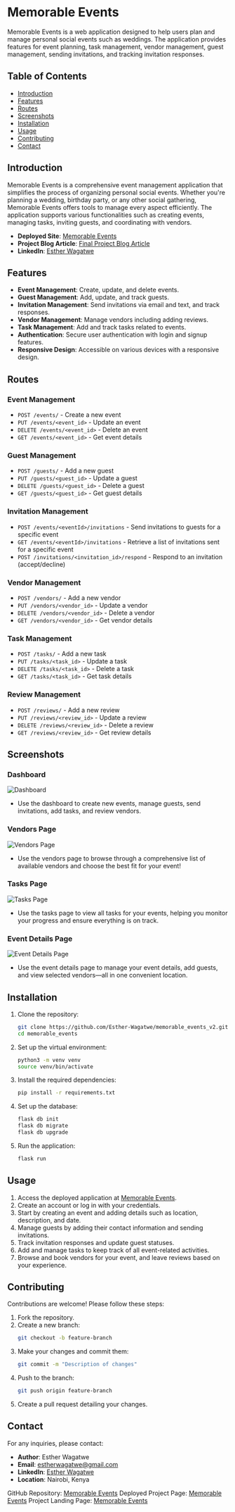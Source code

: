 # Memorable Events

Memorable Events is a web application designed to help users plan and manage personal social events such as weddings. The application provides features for event planning, task management, vendor management, guest management, sending invitations, and tracking invitation responses.

## Table of Contents

- [Introduction](#introduction)
- [Features](#features)
- [Routes](#routes)
- [Screenshots](#screenshots)
- [Installation](#installation)
- [Usage](#usage)
- [Contributing](#contributing)
- [Contact](#contact)

## Introduction

Memorable Events is a comprehensive event management application that simplifies the process of organizing personal social events. Whether you're planning a wedding, birthday party, or any other social gathering, Memorable Events offers tools to manage every aspect efficiently. The application supports various functionalities such as creating events, managing tasks, inviting guests, and coordinating with vendors.

- **Deployed Site**: [Memorable Events](http://52.91.124.142:8000/)
- **Project Blog Article**: [Final Project Blog Article](https://www.linkedin.com/pulse/memorable-events-comprehensive-event-management-web-app-wagatwe-hyf3f/)
- **LinkedIn**: [Esther Wagatwe](https://www.linkedin.com/in/esther-wagatwe/)

## Features

- **Event Management**: Create, update, and delete events.
- **Guest Management**: Add, update, and track guests.
- **Invitation Management**: Send invitations via email and text, and track responses.
- **Vendor Management**: Manage vendors including adding reviews.
- **Task Management**: Add and track tasks related to events.
- **Authentication**: Secure user authentication with login and signup features.
- **Responsive Design**: Accessible on various devices with a responsive design.

## Routes

### Event Management

- `POST /events/` - Create a new event
- `PUT /events/<event_id>` - Update an event
- `DELETE /events/<event_id>` - Delete an event
- `GET /events/<event_id>` - Get event details

### Guest Management

- `POST /guests/` - Add a new guest
- `PUT /guests/<guest_id>` - Update a guest
- `DELETE /guests/<guest_id>` - Delete a guest
- `GET /guests/<guest_id>` - Get guest details

### Invitation Management

- `POST /events/<eventId>/invitations` - Send invitations to guests for a specific event
- `GET /events/<eventId>/invitations` - Retrieve a list of invitations sent for a specific event
- `POST /invitations/<invitation_id>/respond` - Respond to an invitation (accept/decline)

### Vendor Management

- `POST /vendors/` - Add a new vendor
- `PUT /vendors/<vendor_id>` - Update a vendor
- `DELETE /vendors/<vendor_id>` - Delete a vendor
- `GET /vendors/<vendor_id>` - Get vendor details

### Task Management

- `POST /tasks/` - Add a new task
- `PUT /tasks/<task_id>` - Update a task
- `DELETE /tasks/<task_id>` - Delete a task
- `GET /tasks/<task_id>` - Get task details

### Review Management

- `POST /reviews/` - Add a new review
- `PUT /reviews/<review_id>` - Update a review
- `DELETE /reviews/<review_id>` - Delete a review
- `GET /reviews/<review_id>` - Get review details

## Screenshots

### Dashboard
![Dashboard](static/images/dashboard_screenshot.png)
- Use the dashboard to create new events, manage guests, send invitations, add tasks, and review vendors.

### Vendors Page
![Vendors Page](static/images/vendor_screenshot.png)
- Use the vendors page to browse through a comprehensive list of available vendors and choose the best fit for your event!

### Tasks Page
![Tasks Page](static/images/tasks_screenshot.png)
- Use the tasks page to view all tasks for your events, helping you monitor your progress and ensure everything is on track.

### Event Details Page
![Event Details Page](static/images/event_details_screenshot.png)
- Use the event details page to manage your event details, add guests, and view selected vendors—all in one convenient location.

## Installation

1. Clone the repository:
   ```bash
   git clone https://github.com/Esther-Wagatwe/memorable_events_v2.git
   cd memorable_events
   ```

2. Set up the virtual environment:
   ```bash
   python3 -m venv venv
   source venv/bin/activate
   ```

3. Install the required dependencies:
   ```bash
   pip install -r requirements.txt
   ```

4. Set up the database:
   ```bash
   flask db init
   flask db migrate
   flask db upgrade
   ```

5. Run the application:
   ```bash
   flask run
   ```

## Usage

1. Access the deployed application at [Memorable Events](http://52.91.124.142:8000/).
2. Create an account or log in with your credentials.
3. Start by creating an event and adding details such as location, description, and date.
4. Manage guests by adding their contact information and sending invitations.
5. Track invitation responses and update guest statuses.
6. Add and manage tasks to keep track of all event-related activities.
7. Browse and book vendors for your event, and leave reviews based on your experience.

## Contributing

Contributions are welcome! Please follow these steps:

1. Fork the repository.
2. Create a new branch:
   ```bash
   git checkout -b feature-branch
   ```
3. Make your changes and commit them:
   ```bash
   git commit -m "Description of changes"
   ```
4. Push to the branch:
   ```bash
   git push origin feature-branch
   ```
5. Create a pull request detailing your changes.

## Contact

For any inquiries, please contact:
- **Author**: Esther Wagatwe
- **Email**: estherwagatwe@gmail.com
- **LinkedIn**: [Esther Wagatwe](https://www.linkedin.com/in/esther-wagatwe/)
- **Location**: Nairobi, Kenya

GitHub Repository: [Memorable Events](https://github.com/Esther-Wagatwe/memorable_events_v2.git)
Deployed Project Page: [Memorable Events](http://52.91.124.142:8000/)
Project Landing Page: [Memorable Events](http://52.91.124.142:8000/landing)